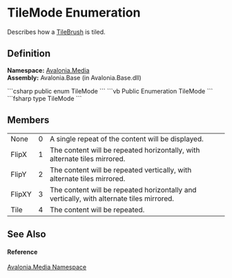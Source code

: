 # TileMode Enumeration


Describes how a <a href="T_Avalonia_Media_TileBrush">TileBrush</a> is tiled.



## Definition
**Namespace:** <a href="N_Avalonia_Media">Avalonia.Media</a>  
**Assembly:** Avalonia.Base (in Avalonia.Base.dll)

<Tabs groupId="api-code-preview">
<TabItem value="csharp" label="C#">
```csharp
public enum TileMode
```
</TabItem>
<TabItem value="vb" label="VB">
```vb
Public Enumeration TileMode
```
</TabItem>
<TabItem value="fsharp" label="F#">
```fsharp
type TileMode
```
</TabItem>
</Tabs>



## Members
<table>
<tr>
<td>None</td>
<td>0</td>
<td>A single repeat of the content will be displayed.</td>
</tr>
<tr>
<td>FlipX</td>
<td>1</td>
<td>The content will be repeated horizontally, with alternate tiles mirrored.</td>
</tr>
<tr>
<td>FlipY</td>
<td>2</td>
<td>The content will be repeated vertically, with alternate tiles mirrored.</td>
</tr>
<tr>
<td>FlipXY</td>
<td>3</td>
<td>The content will be repeated horizontally and vertically, with alternate tiles mirrored.</td>
</tr>
<tr>
<td>Tile</td>
<td>4</td>
<td>The content will be repeated.</td>
</tr>
</table>

## See Also


#### Reference
<a href="N_Avalonia_Media">Avalonia.Media Namespace</a>  

